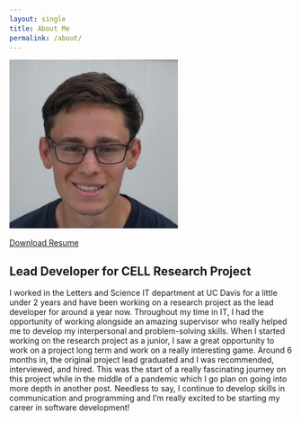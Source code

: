 ```yaml
---
layout: single
title: About Me
permalink: /about/
---
```

<img src="/assets/images/Travis.jpg" alt="drawing" width="300px"/>

 <a href="Travis Garcia Resume.pdf" target="_blank">Download Resume</a>

## Lead Developer for CELL Research Project
I worked in the Letters and Science IT department at UC Davis for a little under 2 years and have been working on a research project as the lead developer for around a year now. Throughout my time in IT, I had the opportunity of working alongside an amazing supervisor who really helped me to develop my interpersonal and problem-solving skills. When I started working on the research project as a junior, I saw a great opportunity to work on a project long term and work on a really interesting game. Around 6 months in, the original project lead graduated and I was recommended, interviewed, and hired. This was the start of a really fascinating journey on this project while in the middle of a pandemic which I go plan on going into more depth in another post. Needless to say, I continue to develop skills in communication and programming and I’m really excited to be starting my career in software development!
